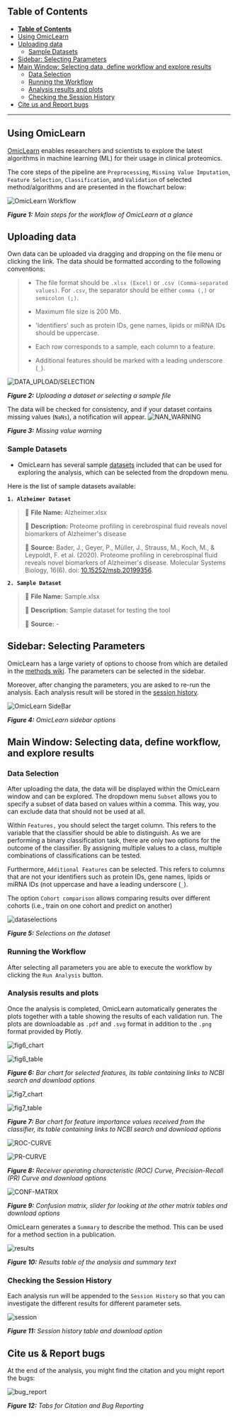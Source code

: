 ## **Table of Contents**
- [**Table of Contents**](#table-of-contents)
- [Using OmicLearn](#using-omic-learn)
- [Uploading data](#uploading-data)
  - [Sample Datasets](#sample-datasets)
- [Sidebar: Selecting Parameters](#sidebar-selecting-parameters)
- [Main Window: Selecting data, define workflow and explore results](#main-window-selecting-data-define-workflow-and-explore-results)
  - [Data Selection](#data-selection)
  - [Running the Workflow](#running-the-workflow)
  - [Analysis results and plots](#analysis-results-and-plots)
  - [Checking the Session History](#checking-the-session-history)
- [Cite us and Report bugs](#cite-us--report-bugs)

---

## Using OmicLearn
[OmicLearn](http://omiclearn.com) enables researchers and scientists to explore the latest algorithms in machine learning (ML) for their usage in clinical proteomics.

The core steps of the pipeline are  `Preprocessing`, `Missing Value Imputation`, `Feature Selection`, `Classification`, and `Validation` of selected method/algorithms and are presented in the flowchart below:

![OmicLearn Workflow](https://user-images.githubusercontent.com/49681382/91734594-cb421380-ebb3-11ea-91fa-8acc8826ae7b.png)

_**Figure 1:** Main steps for the workflow of OmicLearn at a glance_

## Uploading data

Own data can be uploaded via dragging and dropping on the file menu or clicking the link.
The data should be formatted according to the following conventions:

> - The file format should be `.xlsx (Excel)` or `.csv (Comma-separated values)`.  For `.csv`, the separator should be either `comma (,)` or `semicolon (;)`.
>
> - Maximum file size is 200 Mb.
>
> - 'Identifiers' such as protein IDs, gene names, lipids or miRNA IDs should be uppercase.
>
> - Each row corresponds to a sample, each column to a feature.
>
> - Additional features should be marked with a leading underscore (`_`).

![DATA_UPLOAD/SELECTION](https://user-images.githubusercontent.com/49681382/95564530-a0a37000-0a27-11eb-958a-41bc2f613915.png)

_**Figure 2:** Uploading a dataset or selecting a sample file_

The data will be checked for consistency, and if your dataset contains missing values (`NaNs`), a notification will appear.
![NAN_WARNING](https://user-images.githubusercontent.com/49681382/95565283-9b92f080-0a28-11eb-9ba0-61fcf94f5115.png)

_**Figure 3:** Missing value warning_


### Sample Datasets

- OmicLearn has several sample [datasets](https://github.com/OmicEra/OmicLearn/tree/master/data) included that can be used for exploring the analysis, which can be selected from the dropdown menu.

Here is the list of sample datasets available:

**`1. Alzheimer Dataset`**
> 📁 **File Name:** Alzheimer.xlsx
>
> 📖 **Description:** Proteome profiling in cerebrospinal fluid reveals novel biomarkers of Alzheimer's disease
>
> 🔗 **Source:** Bader, J., Geyer, P., Müller, J., Strauss, M., Koch, M., & Leypoldt, F. et al. (2020). Proteome profiling in cerebrospinal fluid reveals novel biomarkers of Alzheimer's disease. Molecular Systems Biology, 16(6). doi: [10.15252/msb.20199356](http://doi.org/10.15252/msb.20199356).

**`2. Sample Dataset`**
> 📁 **File Name:** Sample.xlsx
>
> 📖 **Description:** Sample dataset for testing the tool
>
> 🔗 **Source:** -

## Sidebar: Selecting Parameters

OmicLearn has a large variety of options to choose from which are detailed in the [methods wiki](https://github.com/OmicEra/OmicLearn/wiki/METHODS).  The parameters can be selected in the sidebar.

Moreover, after changing the parameters, you are asked to re-run the analysis. Each analysis result will be stored in the [session history](#checking-the-session-history).

![OmicLearn SideBar](https://user-images.githubusercontent.com/49681382/95566522-54a5fa80-0a2a-11eb-9502-b11b63ed358e.png)


_**Figure 4:** OmicLearn sidebar options_

## Main Window: Selecting data, define workflow, and explore results

### Data Selection

After uploading the data, the data will be displayed within the OmicLearn window and can be explored. The dropdown menu `Subset` allows you to specify a subset of data based on values within a comma. This way, you can exclude data that should not be used at all.

Within `Features,` you should select the target column. This refers to the variable that the classifier should be able to distinguish. As we are performing a binary classification task, there are only two options for the outcome of the classifier. By assigning multiple values to a class, multiple combinations of classifications can be tested.

Furthermore, `Additional Features` can be selected. This refers to columns that are not your identifiers such as protein IDs, gene names, lipids or miRNA IDs (not uppercase and have a leading underscore (`_`). 

The option `Cohort comparison` allows comparing results over different cohorts (i.e., train on one cohort and predict on another)

![dataselections](https://user-images.githubusercontent.com/49681382/98794944-b3400900-241a-11eb-85e0-b56da676f81b.png)

_**Figure 5:** Selections on the dataset_

### Running the Workflow
After selecting all parameters you are able to execute the workflow by clicking the `Run Analysis` button.

### Analysis results and plots
Once the analysis is completed, OmicLearn automatically generates the plots together with a table showing the results of each validation run. The plots are downloadable as `.pdf` and `.svg` format in addition to the `.png` format provided by Plotly.

![fig6_chart](https://user-images.githubusercontent.com/49681382/98795608-7294bf80-241b-11eb-8cf8-3225e84ef543.png)

![fig6_table](https://user-images.githubusercontent.com/49681382/98795458-4c6f1f80-241b-11eb-9c0a-37f0bcd6b798.png)

_**Figure 6:** Bar chart for selected features, its table containing links to NCBI search and download options_

![fig7_chart](https://user-images.githubusercontent.com/49681382/98795711-93f5ab80-241b-11eb-9f7f-e3f5673bd80a.png)

![fig7_table](https://user-images.githubusercontent.com/49681382/98795732-98ba5f80-241b-11eb-9fb8-3bc6c8e6cfef.png)

_**Figure 7:** Bar chart for feature importance values received from the classifier, its table containing links to NCBI search and download options_

![ROC-CURVE](https://user-images.githubusercontent.com/49681382/95567533-be72d400-0a2b-11eb-8646-3b271a7c4ee8.png)

![PR-CURVE](https://user-images.githubusercontent.com/49681382/95567509-b31fa880-0a2b-11eb-99e6-1c6af6ed191e.png)

_**Figure 8:** Receiver operating characteristic (ROC) Curve, Precision-Recall (PR) Curve and download options_

![CONF-MATRIX](https://user-images.githubusercontent.com/49681382/95567699-fe39bb80-0a2b-11eb-9340-4954af364e20.png)

_**Figure 9:** Confusion matrix, slider for looking at the other matrix tables and download options_

OmicLearn generates a `Summary` to describe the method. This can be used for a method section in a publication.

![results](https://user-images.githubusercontent.com/49681382/98795253-0f0a9200-241b-11eb-89e0-dc2d1e3f7581.png)

_**Figure 10:** Results table of the analysis and summary text_

### Checking the Session History

Each analysis run will be appended to the `Session History` so that you can investigate the different results for different parameter sets.

![session](https://user-images.githubusercontent.com/49681382/95568625-2544bd00-0a2d-11eb-9f13-912f54b4181c.png)

_**Figure 11:** Session history table and download option_

## Cite us & Report bugs

At the end of the analysis, you might find the citation and you might report the bugs:

![bug_report](https://user-images.githubusercontent.com/49681382/98796034-fb136000-241b-11eb-8c12-1fe3f8b053e0.png)

_**Figure 12:** Tabs for Citation and Bug Reporting_